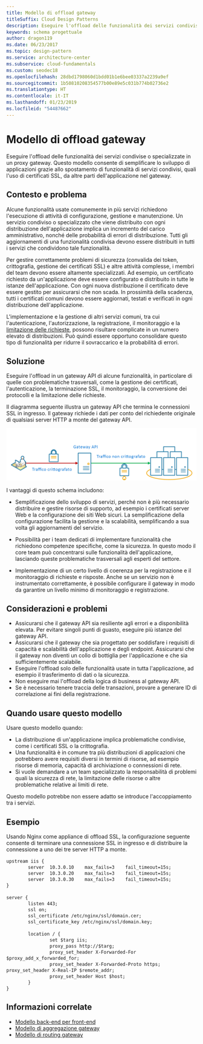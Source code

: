 ```yaml
---
title: Modello di offload gateway
titleSuffix: Cloud Design Patterns
description: Eseguire l'offload delle funzionalità dei servizi condivise o specializzate in un proxy gateway.
keywords: schema progettuale
author: dragon119
ms.date: 06/23/2017
ms.topic: design-pattern
ms.service: architecture-center
ms.subservice: cloud-fundamentals
ms.custom: seodec18
ms.openlocfilehash: 28dbd1798060d1bdd01b1e6bee03337a2239a9ef
ms.sourcegitcommit: 1b50810208354577b00e89e5c031b774b02736e2
ms.translationtype: HT
ms.contentlocale: it-IT
ms.lasthandoff: 01/23/2019
ms.locfileid: "54487662"
---
```

# <a name="gateway-offloading-pattern"></a>Modello di offload gateway

Eseguire l'offload delle funzionalità dei servizi condivise o specializzate in un proxy gateway. Questo modello consente di semplificare lo sviluppo di applicazioni grazie allo spostamento di funzionalità di servizi condivisi, quali l'uso di certificati SSL, da altre parti dell'applicazione nel gateway.

## <a name="context-and-problem"></a>Contesto e problema

Alcune funzionalità usate comunemente in più servizi richiedono l'esecuzione di attività di configurazione, gestione e manutenzione. Un servizio condiviso o specializzato che viene distribuito con ogni distribuzione dell'applicazione implica un incremento del carico amministrativo, nonché delle probabilità di errori di distribuzione. Tutti gli aggiornamenti di una funzionalità condivisa devono essere distribuiti in tutti i servizi che condividono tale funzionalità.

Per gestire correttamente problemi di sicurezza (convalida dei token, crittografia, gestione dei certificati SSL) e altre attività complesse, i membri del team devono essere altamente specializzati. Ad esempio, un certificato richiesto da un'applicazione deve essere configurato e distribuito in tutte le istanze dell'applicazione. Con ogni nuova distribuzione il certificato deve essere gestito per assicurarsi che non scada. In prossimità della scadenza, tutti i certificati comuni devono essere aggiornati, testati e verificati in ogni distribuzione dell'applicazione.

L'implementazione e la gestione di altri servizi comuni, tra cui l'autenticazione, l'autorizzazione, la registrazione, il monitoraggio e la [limitazione delle richieste](./throttling.md), possono risultare complicate in un numero elevato di distribuzioni. Può quindi essere opportuno consolidare questo tipo di funzionalità per ridurre il sovraccarico e la probabilità di errori.

## <a name="solution"></a>Soluzione

Eseguire l'offload in un gateway API di alcune funzionalità, in particolare di quelle con problematiche trasversali, come la gestione dei certificati, l'autenticazione, la terminazione SSL, il monitoraggio, la conversione dei protocolli e la limitazione delle richieste.

Il diagramma seguente illustra un gateway API che termina le connessioni SSL in ingresso. Il gateway richiede i dati per conto del richiedente originale di qualsiasi server HTTP a monte del gateway API.

 ![Diagramma del modello di offload gateway](./_images/gateway-offload.png)

I vantaggi di questo schema includono:

- Semplificazione dello sviluppo di servizi, perché non è più necessario distribuire e gestire risorse di supporto, ad esempio i certificati server Web e la configurazione dei siti Web sicuri. La semplificazione della configurazione facilita la gestione e la scalabilità, semplificando a sua volta gli aggiornamenti del servizio.

- Possibilità per i team dedicati di implementare funzionalità che richiedono competenze specifiche, come la sicurezza. In questo modo il core team può concentrarsi sulle funzionalità dell'applicazione, lasciando queste problematiche trasversali agli esperti del settore.

- Implementazione di un certo livello di coerenza per la registrazione e il monitoraggio di richieste e risposte. Anche se un servizio non è instrumentato correttamente, è possibile configurare il gateway in modo da garantire un livello minimo di monitoraggio e registrazione.

## <a name="issues-and-considerations"></a>Considerazioni e problemi

- Assicurarsi che il gateway API sia resiliente agli errori e a disponibilità elevata. Per evitare singoli punti di guasto, eseguire più istanze del gateway API.
- Assicurarsi che il gateway che sia progettato per soddisfare i requisiti di capacità e scalabilità dell'applicazione e degli endpoint. Assicurarsi che il gateway non diventi un collo di bottiglia per l'applicazione e che sia sufficientemente scalabile.
- Eseguire l'offload solo delle funzionalità usate in tutta l'applicazione, ad esempio il trasferimento di dati o la sicurezza.
- Non eseguire mai l'offload della logica di business al gateway API.
- Se è necessario tenere traccia delle transazioni, provare a generare ID di correlazione ai fini della registrazione.

## <a name="when-to-use-this-pattern"></a>Quando usare questo modello

Usare questo modello quando:

- La distribuzione di un'applicazione implica problematiche condivise, come i certificati SSL o la crittografia.
- Una funzionalità è in comune tra più distribuzioni di applicazioni che potrebbero avere requisiti diversi in termini di risorse, ad esempio risorse di memoria, capacità di archiviazione o connessioni di rete.
- Si vuole demandare a un team specializzato la responsabilità di problemi quali la sicurezza di rete, la limitazione delle risorse o altre problematiche relative ai limiti di rete.

Questo modello potrebbe non essere adatto se introduce l'accoppiamento tra i servizi.

## <a name="example"></a>Esempio

Usando Nginx come appliance di offload SSL, la configurazione seguente consente di terminare una connessione SSL in ingresso e di distribuire la connessione a uno dei tre server HTTP a monte.

```console
upstream iis {
        server  10.3.0.10    max_fails=3    fail_timeout=15s;
        server  10.3.0.20    max_fails=3    fail_timeout=15s;
        server  10.3.0.30    max_fails=3    fail_timeout=15s;
}

server {
        listen 443;
        ssl on;
        ssl_certificate /etc/nginx/ssl/domain.cer;
        ssl_certificate_key /etc/nginx/ssl/domain.key;

        location / {
                set $targ iis;
                proxy_pass http://$targ;
                proxy_set_header X-Forwarded-For $proxy_add_x_forwarded_for;
                proxy_set_header X-Forwarded-Proto https;
proxy_set_header X-Real-IP $remote_addr;
                proxy_set_header Host $host;
        }
}
```

## <a name="related-guidance"></a>Informazioni correlate

- [Modello back-end per front-end](./backends-for-frontends.md)
- [Modello di aggregazione gateway](./gateway-aggregation.md)
- [Modello di routing gateway](./gateway-routing.md)
